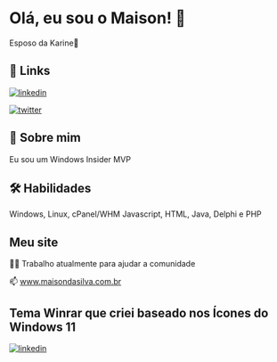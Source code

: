 
# Olá, eu sou o Maison! 👋
Esposo da Karine💖


## 🔗 Links
[![linkedin](https://img.shields.io/badge/linkedin-0A66C2?style=for-the-badge&logo=linkedin&logoColor=white)](https://www.linkedin.com/in/maisondasilva/)

[![twitter](https://img.shields.io/badge/twitter-1DA1F2?style=for-the-badge&logo=twitter&logoColor=white)](https://twitter.com/maisondasilva)

## 🚀 Sobre mim
Eu sou um Windows Insider MVP


## 🛠 Habilidades
Windows, Linux, cPanel/WHM
Javascript, HTML, Java, Delphi e PHP


## Meu site
👩‍💻 Trabalho atualmente para ajudar a comunidade

📫 www.maisondasilva.com.br


## Tema Winrar que criei baseado nos Ícones do Windows 11
[![linkedin](https://www.rarlab.com/images/theme_sun_valley.png)](https://www.rarlab.com/themes5.htm)

